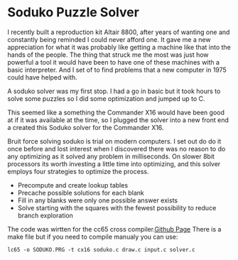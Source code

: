 # Soduko Puzzle Solver

I recently built a reproduction kit Altair 8800, after years of wanting one and constantly being reminded  I could never afford one.   It gave me a new appreciation for what it was probably like getting a machine like that into the hands of the people.
The thing that struck me the most was just how powerful a tool it would have been to have one of these machines with a basic interpreter.  And I set of to find problems that a new computer in 1975 could have helped with.

A soduko solver was my first stop.  I had a go in basic but it took hours to solve some puzzles so I did some optimization and jumped up to C.

This seemed like a something the Commander X16 would have been good at if it was available at the time, so I plugged the solver into a new front end a created this Soduko solver for the Commander X16.

Bruit force solving soduko is trial on modern computers.   I set out do do it once before and lost interest when I discovered there was no reason to do any optimizing as it solved any problem in milliseconds.    On slower 8bit processors its worth investing a little time into optimizing, and this solver employs four strategies to optimize the process.

 - Precompute and create lookup tables
 - Precache possible solutions for each blank
 - Fill in any blanks were only one possible answer exists
 - Solve starting with the squares with the fewest possibility to reduce branch exploration

The code was wirtten for the cc65 cross compiler.[Github Page](https://github.com/cc65/cc65)
There is a make file but if you need to compile manualy you can use:

    lc65 -o SODUKO.PRG -t cx16 soduko.c draw.c input.c solver.c

